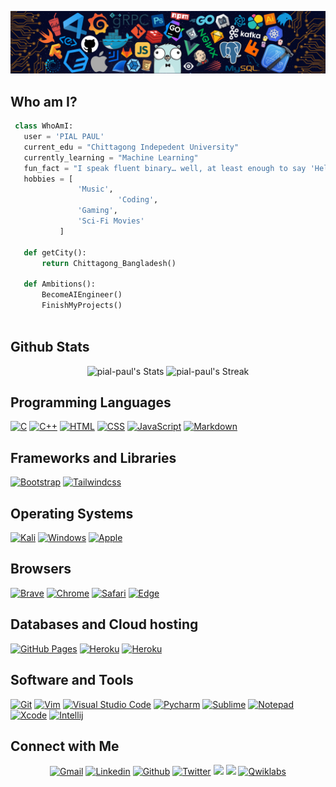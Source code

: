 ![Github Banner](https://github.com/pial-paul/PIAL-PAUL/blob/main/github-banner.png?raw=true)

## Who am I?

 ```python
  class WhoAmI:
    user = 'PIAL PAUL'
	current_edu = "Chittagong Indepedent University"
    currently_learning = "Machine Learning"
    fun_fact = "I speak fluent binary… well, at least enough to say 'Hello' (01001000 01101001)"
	hobbies = [
				'Music',
                         'Coding',
			 	'Gaming',
				'Sci-Fi Movies'
			]
	
	def getCity():
		return Chittagong_Bangladesh()
	
	def Ambitions():
		BecomeAIEngineer()
		FinishMyProjects()
	
 ```

 
## Github Stats
<p align="center">
  <img src="https://github-readme-stats.vercel.app/api?username=pial-paul&theme=vue-dark&show_icons=true&hide_border=true&count_private=true" alt="pial-paul's Stats" />
    <img src="https://github-readme-streak-stats.herokuapp.com/?user=pial-paul&theme=vue-dark&hide_border=true" alt="pial-paul's Streak" />

</p>


## Programming Languages

<p>
    <a href="#"><img alt="C" src="https://img.shields.io/badge/C%20-%232370ED.svg?logo=c&logoColor=white"></a>
    <a href="#"><img alt="C++" src="https://img.shields.io/badge/C++%20-%2300599C.svg?logo=c%2B%2B&logoColor=white"></a>
    <a href="#"><img alt="HTML" src="https://img.shields.io/badge/HTML%20-%23E34F26.svg?logo=html5&logoColor=white"></a>
    <a href="#"><img alt="CSS" src="https://img.shields.io/badge/CSS%20-%231572B6.svg?logo=css3&logoColor=white"></a>
    <a href="#"><img alt="JavaScript" src="https://img.shields.io/badge/JavaScript%20-%23F7DF1E.svg?logo=javascript&logoColor=black"></a>
    <a href="#"><img alt="Markdown" src="https://img.shields.io/badge/Markdown-%23000000.svg?logo=markdown&logoColor=white"></a>
</p>

## Frameworks and Libraries
<p>
   <a href="#"><img alt="Bootstrap" src="https://img.shields.io/badge/Bootstrap-563D7C?logo=bootstrap&logoColor=white"></a>
   <a href="#"><img alt="Tailwindcss" src="https://img.shields.io/badge/tailwindcss-%2338B2AC.svg?logo=tailwindcss&logoColor=white"></a>
</p>

## Operating Systems
<p>
	<a href="#"><img alt="Kali" src="https://img.shields.io/badge/Kali_Linux-557C94?logo=kali-linux&logoColor=white"></a>
	<a href="#"><img alt="Windows" src="https://img.shields.io/badge/Windows-0078D6?logo=windows&logoColor=white"></a>
	<a href="#"><img alt="Apple" src="https://img.shields.io/badge/mac%20os-000000?logo=apple&logoColor=white"></a>
	
</p>

## Browsers
<p>
	<a href="#"><img alt="Brave" src="https://img.shields.io/badge/Brave-FB542B?logo=brave&logoColor=white"></a>
	<a href="#"><img alt="Chrome" src="https://img.shields.io/badge/Google_chrome-4285F4?logo=Google-Chrome&logoColor=white"></a>
	<a href="#"><img alt="Safari" src="https://img.shields.io/badge/Safari-FF1B2D?logo=Safari&logoColor=white"></a>
	<a href="#"><img alt="Edge" src="https://img.shields.io/badge/Microsoft_Edge-0078D7?logo=Microsoft-edge&logoColor=white"></a>
</p>

## Databases and Cloud hosting

<p>
    <a href="#"><img alt="GitHub Pages" src="https://img.shields.io/badge/GitHub%20Pages-%23327FC7.svg?logo=github&logoColor=white"></a>
    <a href="#"><img alt="Heroku" src="https://img.shields.io/badge/Heroku%20-%23430098.svg?logo=heroku&logoColor=white"></a>
    <a href="#"><img alt="Heroku" src="https://img.shields.io/badge/Xampp%20-%23430098.svg?logo=xampp&logoColor=white"></a>
</p> 

## Software and Tools
<p>
  <a href="#"><img alt="Git" src="https://img.shields.io/badge/Git%20-%23F05033.svg?logo=git&logoColor=white"></a>
	<a href="#"><img alt="Vim" src="https://img.shields.io/badge/VIM-%2311AB00.svg?logo=vim&logoColor=white"></a>
  <a href="#"><img alt="Visual Studio Code" src="https://img.shields.io/badge/Visual%20Studio%20Code-0078d7.svg?logo=visual-studio-code&logoColor=white"></a>
  <a href="#"><img alt="Pycharm" src="https://img.shields.io/badge/pycharm-143?logo=pycharm&logoColor=black&color=green&labelColor=green"></a>
	<a href="#"><img alt="Sublime" src="https://img.shields.io/badge/sublime_text-%23575757.svg?logo=sublime-text&logoColor=important"></a>
	<a href="#"><img alt="Notepad" src="https://img.shields.io/badge/Notepad++-90E59A.svg?logo=notepad%2B%2B&logoColor=black"></a>
	<a href="#"><img alt="Xcode" src="https://img.shields.io/badge/Xcode-007ACC?for-the-badge&logo=xcode&logoColor=white"></a>
	<a href="#"><img alt="Intellij" src="https://img.shields.io/badge/IntelliJ&nbsp;IDEA-000000.svg?logo=intellij-idea&logoColor=white"></a>
</p>

## Connect with Me


<p align="center">
  <a href="mailto:piaillaaa@gmail.com"><img alt="Gmail" title="PIAL PAUL Gmail" src="https://img.shields.io/badge/Gmail-D14836?style=for-the-badge&logo=gmail&logoColor=white"></a>
  <a href="https://linkedin.com/in/paulpial"><img alt="Linkedin" title="PIAL PAUL Linkedin" src="https://img.shields.io/badge/LinkedIn-0077B5?style=for-the-badge&logo=linkedin&logoColor=white"></a>
  <a href="https://github.com/pial-aul"><img alt="Github" title="PIAL PAUL Github" src="https://img.shields.io/badge/GitHub-100000?style=for-the-badge&logo=github&logoColor=white"></a>
  <a href="https://x.com/pial_paul_"><img alt="Twitter" title="PIAL PAUL Twitter" src="https://img.shields.io/badge/Twitter-1DA1F2?style=for-the-badge&logo=twitter&logoColor=white"></a>
  <a href="https://devpost.com/pialpaul"><img src="https://img.shields.io/badge/Devpost-003E54?style=for-the-badge&logo=devpost&logoColor=white" /></a>
  <a href="https://medium.com/@pialpaul"><img src="https://img.shields.io/badge/Medium-12100E?style=for-the-badge&logo=medium&logoColor=white" /></a>
  <a href="https://www.cloudskillsboost.google/public_profiles/bf361817-f91f-4fc8-b239-1a07e4b22d03"><img alt="Qwiklabs" title="PIAL PAUL Qwiklabs" src="https://img.shields.io/badge/Google_Cloud-4285F4?style=for-the-badge&logo=google-cloud&logoColor=white"></a>
 </p>
